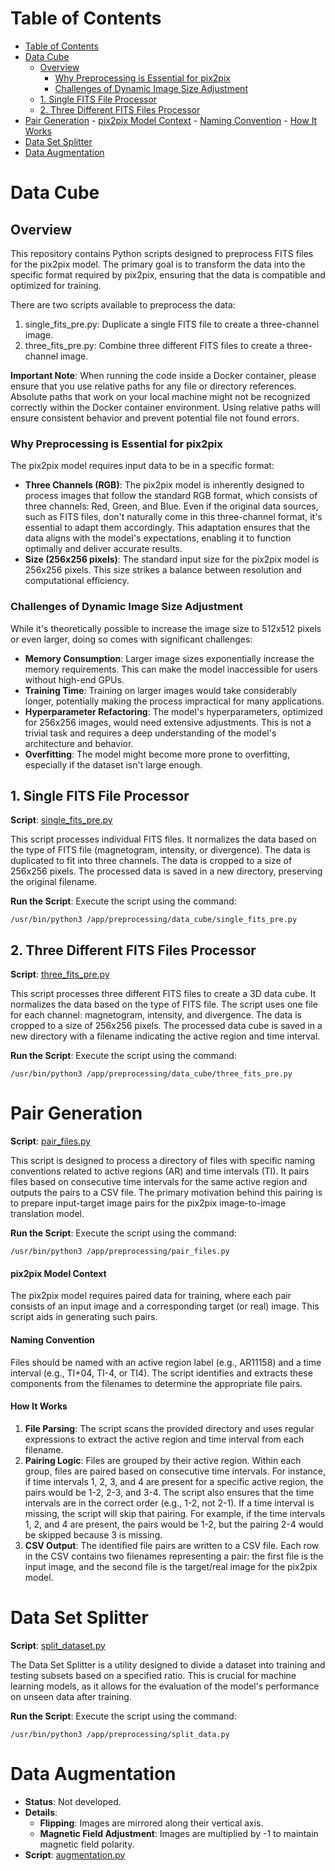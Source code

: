 # Table of Contents
- [Table of Contents](#table-of-contents)
- [Data Cube](#data-cube)
  - [Overview](#overview)
    - [Why Preprocessing is Essential for pix2pix](#why-preprocessing-is-essential-for-pix2pix)
    - [Challenges of Dynamic Image Size Adjustment](#challenges-of-dynamic-image-size-adjustment)
  - [1. Single FITS File Processor](#1-single-fits-file-processor)
  - [2. Three Different FITS Files Processor](#2-three-different-fits-files-processor)
- [Pair Generation](#pair-generation)
      - [pix2pix Model Context](#pix2pix-model-context)
      - [Naming Convention](#naming-convention)
      - [How It Works](#how-it-works)
- [Data Set Splitter](#data-set-splitter)
- [Data Augmentation](#data-augmentation)

# Data Cube

## Overview
This repository contains Python scripts designed to preprocess FITS files for the pix2pix model. The primary goal is to transform the data into the specific format required by pix2pix, ensuring that the data is compatible and optimized for training.

There are two scripts available to preprocess the data:
1. single_fits_pre.py: Duplicate a single FITS file to create a three-channel image.  
2. three_fits_pre.py: Combine three different FITS files to create a three-channel image. 

**Important Note**: When running the code inside a Docker container, please ensure that you use relative paths for any file or directory references. Absolute paths that work on your local machine might not be recognized correctly within the Docker container environment. Using relative paths will ensure consistent behavior and prevent potential file not found errors.

### Why Preprocessing is Essential for pix2pix
The pix2pix model requires input data to be in a specific format:
- **Three Channels (RGB)**: The pix2pix model is inherently designed to process images that follow the standard RGB format, which consists of three channels: Red, Green, and Blue. Even if the original data sources, such as FITS files, don't naturally come in this three-channel format, it's essential to adapt them accordingly. This adaptation ensures that the data aligns with the model's expectations, enabling it to function optimally and deliver accurate results.
- **Size (256x256 pixels)**: The standard input size for the pix2pix model is 256x256 pixels. This size strikes a balance between resolution and computational efficiency.

### Challenges of Dynamic Image Size Adjustment
While it's theoretically possible to increase the image size to 512x512 pixels or even larger, doing so comes with significant challenges:
- **Memory Consumption**: Larger image sizes exponentially increase the memory requirements. This can make the model inaccessible for users without high-end GPUs.
- **Training Time**: Training on larger images would take considerably longer, potentially making the process impractical for many applications.
- **Hyperparameter Refactoring**: The model's hyperparameters, optimized for 256x256 images, would need extensive adjustments. This is not a trivial task and requires a deep understanding of the model's architecture and behavior.
- **Overfitting**: The model might become more prone to overfitting, especially if the dataset isn't large enough.

## 1. Single FITS File Processor
**Script**: [single_fits_pre.py](https://github.com/declan76/pix2pix/blob/main/preprocessing/data_cube/single_fits_pre.py)

This script processes individual FITS files.
It normalizes the data based on the type of FITS file (magnetogram, intensity, or divergence).
The data is duplicated to fit into three channels.
The data is cropped to a size of 256x256 pixels.
The processed data is saved in a new directory, preserving the original filename.

**Run the Script**: Execute the script using the command:
```
/usr/bin/python3 /app/preprocessing/data_cube/single_fits_pre.py
```

## 2. Three Different FITS Files Processor
**Script**: [three_fits_pre.py](https://github.com/declan76/pix2pix/blob/main/preprocessing/data_cube/three_fits_pre.py)

This script processes three different FITS files to create a 3D data cube.
It normalizes the data based on the type of FITS file.
The script uses one file for each channel: magnetogram, intensity, and divergence.
The data is cropped to a size of 256x256 pixels.
The processed data cube is saved in a new directory with a filename indicating the active region and time interval.

**Run the Script**: Execute the script using the command:
```
/usr/bin/python3 /app/preprocessing/data_cube/three_fits_pre.py
```

# Pair Generation

**Script**: [pair_files.py](https://github.com/declan76/pix2pix/blob/main/preprocessing/pair_files.py)

This script is designed to process a directory of files with specific naming conventions related to active regions (AR) and time intervals (TI). It pairs files based on consecutive time intervals for the same active region and outputs the pairs to a CSV file. The primary motivation behind this pairing is to prepare input-target image pairs for the pix2pix image-to-image translation model.

**Run the Script**: Execute the script using the command:
```
/usr/bin/python3 /app/preprocessing/pair_files.py
```

#### pix2pix Model Context
The pix2pix model requires paired data for training, where each pair consists of an input image and a corresponding target (or real) image. This script aids in generating such pairs.

#### Naming Convention
Files should be named with an active region label (e.g., AR11158) and a time interval (e.g., TI+04, TI-4, or TI4). The script identifies and extracts these components from the filenames to determine the appropriate file pairs.

#### How It Works
1. **File Parsing**: The script scans the provided directory and uses regular expressions to extract the active region and time interval from each filename.
2. **Pairing Logic**: Files are grouped by their active region. Within each group, files are paired based on consecutive time intervals. For instance, if time intervals 1, 2, 3, and 4 are present for a specific active region, the pairs would be 1-2, 2-3, and 3-4. The script also ensures that the time intervals are in the correct order (e.g., 1-2, not 2-1). If a time interval is missing, the script will skip that pairing. For example, if the time intervals 1, 2, and 4 are present, the pairs would be 1-2, but the pairing 2-4 would be skipped because 3 is missing.
3. **CSV Output**: The identified file pairs are written to a CSV file. Each row in the CSV contains two filenames representing a pair: the first file is the input image, and the second file is the target/real image for the pix2pix model.

# Data Set Splitter
**Script**: [split_dataset.py](https://github.com/declan76/pix2pix/blob/main/preprocessing/split_data.py)

The Data Set Splitter is a utility designed to divide a dataset into training and testing subsets based on a specified ratio. This is crucial for machine learning models, as it allows for the evaluation of the model's performance on unseen data after training.

**Run the Script**: Execute the script using the command:
```
/usr/bin/python3 /app/preprocessing/split_data.py
```

# Data Augmentation
  - **Status**: Not developed.
  - **Details**:
    - **Flipping**: Images are mirrored along their vertical axis.
    - **Magnetic Field Adjustment**: Images are multiplied by -1 to maintain magnetic field polarity.
  - **Script**: [augmentation.py](https://github.com/declan76/pix2pix/blob/main/preprocessing/augmentation.py)